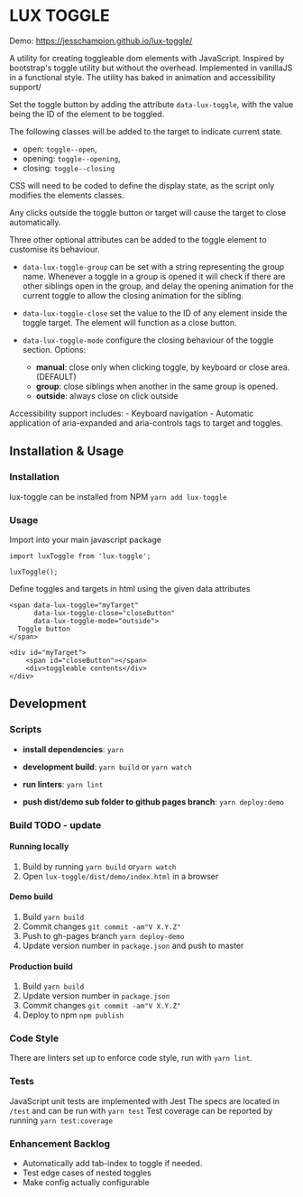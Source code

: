 # LUX TOGGLE
Demo: https://jesschampion.github.io/lux-toggle/

A utility for creating toggleable dom elements with JavaScript. 
Inspired by bootstrap's toggle utility but without the overhead. Implemented in vanillaJS in a functional style.
The utility has baked in animation and accessibility support/

Set the toggle button by adding the attribute `data-lux-toggle`, with the value being the ID of the element to be toggled.  
        
The following classes will be added to the target to indicate current state.   
- open: `toggle--open`,  
- opening: `toggle--opening`,  
- closing: `toggle--closing`  

CSS will need to be coded to define the display state, as the script only modifies the elements classes.
 
Any clicks outside the toggle button or target will cause the target to close automatically.
 
Three other optional attributes can be added to the toggle element to customise its behaviour.

-   `data-lux-toggle-group` can be set with a string representing the group name.
    Whenever a toggle in a group is opened it will check if there are other siblings open in the group,
    and delay the opening animation for the current toggle to allow the closing animation for the sibling.

-   `data-lux-toggle-close` set the value to the ID of any element inside the toggle target.
     The element will function as a close button.
     
-   `data-lux-toggle-mode` configure the closing behaviour of the toggle section. Options:  
    -   **manual**:   close only when clicking toggle, by keyboard or close area. (DEFAULT)
    -   **group**:    close siblings when another in the same group is opened.
    -   **outside**:  always close on click outside

Accessibility support includes:
    -   Keyboard navigation
    -   Automatic application of aria-expanded and aria-controls tags to target and toggles.
 
## Installation & Usage
### Installation
lux-toggle can be installed from NPM `yarn add lux-toggle`

### Usage
Import into your main javascript package
 
```
import luxToggle from 'lux-toggle';
   
luxToggle();
``` 

Define toggles and targets in html using the given data attributes

```
<span data-lux-toggle="myTarget"
      data-lux-toggle-close="closeButton"
      data-lux-toggle-mode="outside">
  Toggle button
</span>

<div id="myTarget">
    <span id="closeButton"></span>
    <div>toggleable contents</div>
</div>
```
## Development
### Scripts
- __install dependencies__:
`yarn`

- __development build__:
`yarn build`
or
`yarn watch`

- __run linters__:
`yarn lint`

- __push dist/demo sub folder to github pages branch__:
`yarn deploy:demo`

### Build TODO - update
#### Running locally
1. Build by running
  `yarn build` or`yarn watch`
2. Open `lux-toggle/dist/demo/index.html` in a browser

#### Demo build
1. Build
  `yarn build`
2. Commit changes
  `git commit -am"V X.Y.Z"`
3. Push to gh-pages branch
  `yarn deploy-demo`
4. Update version number in `package.json` and push to master

#### Production build
1. Build `yarn build`
2. Update version number in `package.json`
3. Commit changes
  `git commit -am"V X.Y.Z"` 
4. Deploy to npm
   `npm publish`

### Code Style
There are linters set up to enforce code style, run with `yarn lint`.

### Tests
JavaScript unit tests are implemented with Jest
The specs are located in `/test` and can be run with `yarn test`
Test coverage can be reported by running `yarn test:coverage`

### Enhancement Backlog
- Automatically add tab-index to toggle if needed.
- Test edge cases of nested toggles
- Make config actually configurable 
